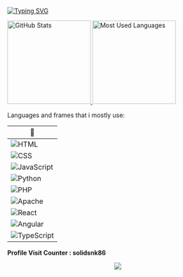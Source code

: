 [![Typing SVG](https://readme-typing-svg.herokuapp.com?font=Fira+Code&pause=1000&color=637CF7&width=435&lines=Hi!!+Welcome,+my+name+is+Gabriel+%E3%83%84;I'm+a+Full+stack+Developer+;From+Argentina+%F0%9F%A7%89)](https://git.io/typing-svg)

 <a href="#">
    <img height="190rem" alt="GitHub Stats" src="https://github-readme-stats.vercel.app/api?username=solidsnk86&show_icons=true&title_color=007acc&icon_color=007acc&text_color=007acc&bg_color=00000000&border_radius=15&border_color=00000000&count_private=true&hide=contribs&hide_rank=true"/>
  </a>
  

 <a href="#">
    <img height="190rem" alt="Most Used Languages" src="https://github-readme-stats.vercel.app/api/top-langs/?username=solidsnk86&langs_count=6&layout=compact&title_color=007acc&icon_color=007acc&text_color=007acc&bg_color=00000000&border_radius=15&border_color=00000000&hide=jupyter%20notebook"/>
  </a>

Languages and frames that i mostly use:

| 🔧 |
|-------|
| ![HTML](https://img.shields.io/badge/-HTML-E34F26?style=flat-square&logo=html5&logoColor=white&labelColor=E34F26) |
| ![CSS](https://img.shields.io/badge/-CSS-1572B6?style=flat-square&logo=css3&logoColor=white&labelColor=1572B6) |
| ![JavaScript](https://img.shields.io/badge/-JavaScript-F7DF1E?style=flat-square&logo=javascript&logoColor=black&labelColor=F7DF1E) |
| ![Python](https://img.shields.io/badge/-Python-3776AB?style=flat-square&logo=python&logoColor=white&labelColor=3776AB) |
| ![PHP](https://img.shields.io/badge/-PHP-777BB4?style=flat-square&logo=php&logoColor=white&labelColor=777BB4) |
| ![Apache](https://img.shields.io/badge/-Apache-D22128?style=flat-square&logo=apache&logoColor=white&labelColor=D22128) |
| ![React](https://img.shields.io/badge/-React-61DAFB?style=flat-square&logo=react&logoColor=black&labelColor=61DAFB) |
| ![Angular](https://img.shields.io/badge/-Angular-DD0031?style=flat-square&logo=angular&logoColor=white&labelColor=DD0031) |
| ![TypeScript](https://img.shields.io/badge/-TypeScript-007ACC?style=flat-square&logo=typescript&logoColor=white&labelColor=007ACC) |






<strong>Profile Visit Counter : solidsnk86</strong></span></p>
<div style="display="flex;">
<p align="center"><img src="https://profile-counter.glitch.me/solidsnk86/count.svg" /></p></div>
